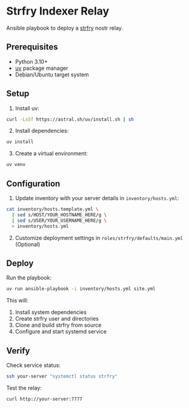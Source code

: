 # Strfry Indexer Relay

Ansible playbook to deploy a [strfry](https://github.com/hoytech/strfry) nostr relay.

## Prerequisites

- Python 3.10+
- [uv](https://github.com/astral/uv) package manager
- Debian/Ubuntu target system

## Setup

1. Install uv:
```sh
curl -LsSf https://astral.sh/uv/install.sh | sh
```

2. Install dependencies:
```sh
uv install
```

3. Create a virtual environment:
```sh
uv venv
```

## Configuration

1. Update inventory with your server details in `inventory/hosts.yml`:
```sh
cat inventory/hosts.template.yml \
  | sed s/HOST/YOUR_HOSTNAME_HERE/g \
  | sed s/USER/YOUR_USERNAME_HERE/g \
  > inventory/hosts.yml
```

2. Customize deployment settings in `roles/strfry/defaults/main.yml` (Optional)

## Deploy

Run the playbook:
```sh
uv run ansible-playbook -i inventory/hosts.yml site.yml
```

This will:
1. Install system dependencies
2. Create strfry user and directories
3. Clone and build strfry from source
4. Configure and start systemd service

## Verify

Check service status:
```sh
ssh your-server "systemctl status strfry"
```

Test the relay:
```sh
curl http://your-server:7777
```
